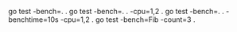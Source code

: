 go test -bench=. .
go test -bench=. . -cpu=1,2 .
go test -bench=. . -benchtime=10s -cpu=1,2 .
go test -bench=Fib -count=3 . 